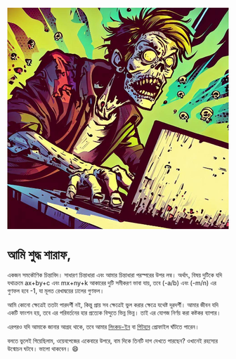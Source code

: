 <img src="zombie~2.jpeg" alt="Comic art of a zombie by Bing AI"></img>

# আমি শুদ্ধ শারাফ,

একজন সমকৌণিক চিন্তাবিদ। সাধারণ চিন্তাধারা এবং আমার চিন্তাধারা পরস্পরের উপর লম্ব। অর্থাৎ, বিষয় দুটিকে যদি যথাক্রমে ax+by+c এবং mx+ny+k আকারের দুটি সমীকরণ ভাবা যায়, তবে (-a/b) এবং (-m/n) এর গুণফল হবে -1, যা মূলত রেখাদ্বয়ের ঢালের গুণফল।

আমি কোনো ক্ষেত্রেই ততটা পারদর্শী নই, কিন্তু প্রায় সব ক্ষেত্রেই ভুল করার ক্ষেত্রে যথেষ্ট দূরদর্শী। আমার জীবন যদি একটি ফাংশন হয়, তবে এর পরিবর্তনের হার প্রত্যেক বিন্দুতে ভিন্ন ভিন্ন। তাই এর যোগজ নির্ণয় করা কষ্টকর ব্যাপার।

এরপরও যদি আমাকে জানার আগ্রহ থাকে, তবে আমার [লিংকড-ইন](https://www.linkedin.com/in/shuddhosharaf) বা [গিটহাব](https://sudo318.github.io/) প্রোফাইল ঘাঁটতে পারেন।

বলতে ভুলেই গিয়েছিলাম, ওয়েবপেজের একেবারে উপরে, বাম দিকে তিনটি দাগ দেখতে পারছেন? ওখানেই রহস্যের উন্মোচন ঘটবে। ভালো থাকবেন। 😄
